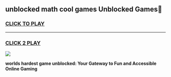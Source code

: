 
## unblocked math cool games Unblocked Games👋
<h3>
<a href="https://premium.freeplayer.one?title=unblocked_math_cool_games&ref=16F">CLICK TO PLAY</a></h3>
<hr>

<h3>
<a href="https://premium.freeplayer.one?title=unblocked_math_cool_games&ref=16F">CLICK 2 PLAY</a>
  
</h3>

<a href="https://premium.freeplayer.one?title=unblocked_math_cool_games&ref=16F/"><img src="https://clearcache.store/games.png"></a>


**worlds hardest game unblocked: Your Gateway to Fun and Accessible Online Gaming**
